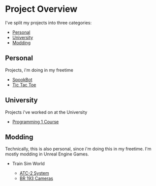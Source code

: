 # Project Overview

I've split my projects into three categories:
- [Personal](#personal)
- [University](#university)
- [Modding](#modding)

## Personal

Projects, i'm doing in my freetime

- [SpookBot](./personal/spookbot)
- [Tic Tac Toe](./personal/tictactoe)

## University

Projects i've worked on at the University

- [Programming 1 Course](./university/dhbw_prog_1)

## Modding

Technically, this is also personal, since i'm doing this in my freetime. I'm mostly modding in Unreal Engine Games.

- Train Sim World

    - [ATC-2 System](./modding/atc2)
    - [BR 193 Cameras](./modding/vectron_camera)
